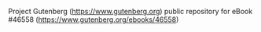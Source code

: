 Project Gutenberg (https://www.gutenberg.org) public repository for eBook #46558 (https://www.gutenberg.org/ebooks/46558)
